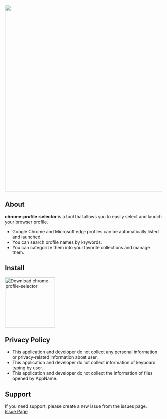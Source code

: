 <img src="https://github.com/ujiro99/chrome-profile-selector/blob/main/docs/logo.png?raw=true" width="600" />

## About
**chrome-profile-selector** is a tool that allows you to easily select and launch your browser profile.
- Google Chrome and Microsoft edge profiles can be automatically listed and launched.
- You can search profile names by keywords.
- You can categorize them into your favorite collections and manage them.

## Install
<a href="https://apps.microsoft.com/detail/chrome-profile-selector/9pjncknggf2d?launch=true&mode=mini">
	<img src="https://get.microsoft.com/images/en-us%20dark.svg" width="160" alt="Download chrome-profile-selector" />
</a>

## Privacy Policy
- This application and developer do not collect any personal information or privacy-related information about user.
- This application and developer do not collect information of keyboard typing by user.
- This application and developer do not collect the information of files opened by AppName.

## Support
If you need support, please create a new issue from the issues page.  
[Issue Page](https://github.com/ujiro99/chrome-profile-selector/issues)
